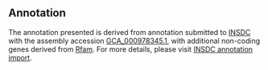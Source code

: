 

Annotation
----------

The annotation presented is derived from annotation submitted to
[INSDC](http://www.insdc.org) with the assembly accession
[GCA\_000978345.1](http://www.ebi.ac.uk/ena/data/view/GCA_000978345.1),
with additional non-coding genes derived from
[Rfam](http://rfam.xfam.org/). For more details, please visit [INSDC
annotation
import](http://ensemblgenomes.org/info/data/insdc_annotation).
